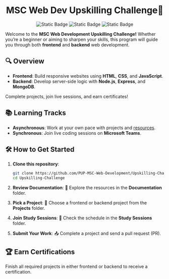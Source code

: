 <h1 align="center">MSC Web Dev Upskilling Challenge🚀</h1>

<div align="center">

![Static Badge](https://img.shields.io/badge/css-%23239120.svg?style=for-the-badge&logo=css3&logoColor=white)
![Static Badge](https://img.shields.io/badge/javascript-%23323330.svg?style=for-the-badge&logo=javascript&logoColor=%23F7DF1E)
![Static Badge](https://img.shields.io/badge/node.js-%23339933.svg?style=for-the-badge&logo=node.js&logoColor=white)

</div>

Welcome to the **MSC Web Development Upskilling Challenge!** Whether you’re a beginner or aiming to sharpen your skills, this program will guide you through both **frontend** and **backend** web development.

## 🔍 **Overview**

- **Frontend**: Build responsive websites using **HTML**, **CSS**, and **JavaScript**.
- **Backend**: Develop server-side logic with **Node.js**, **Express**, and **MongoDB**.

Complete projects, join live sessions, and earn certificates!

## 📚 **Learning Tracks**

- **Asynchronous**: Work at your own pace with projects and [resources](./Documentation/README.md).
- **Synchronous**: Join live coding sessions on **Microsoft Teams**.

## 🛠️ **How to Get Started**

1. **Clone this repository**:

   ```bash
   git clone https://github.com/PUP-MSC-Web-Development/Upskilling-Challenge.git
   cd Upskilling-Challenge

   ```

2. **Review Documentation**: 📖 Explore the resources in the **Documentation** folder.

3. **Pick a Project**: 📝 Choose a frontend or backend project from the **Projects** folder.

4. **Join Study Sessions**: 📅 Check the schedule in the **Study Sessions** folder.

5. **Submit Your Work**: 📤 Complete a project and send a pull request (PR).

## 🏆 **Earn Certifications**

Finish all required projects in either frontend or backend to receive a certification.
